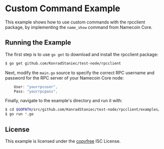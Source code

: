Custom Command Example
======================

This example shows how to use custom commands with the rpcclient package, by
implementing the `name_show` command from Namecoin Core.

## Running the Example

The first step is to use `go get` to download and install the rpcclient package:

```bash
$ go get github.com/KonradStaniec/test-node/rpcclient
```

Next, modify the `main.go` source to specify the correct RPC username and
password for the RPC server of your Namecoin Core node:

```Go
	User: "yourrpcuser",
	Pass: "yourrpcpass",
```

Finally, navigate to the example's directory and run it with:

```bash
$ cd $GOPATH/src/github.com/KonradStaniec/test-node/rpcclient/examples/customcommand
$ go run *.go
```

## License

This example is licensed under the [copyfree](http://copyfree.org) ISC License.
